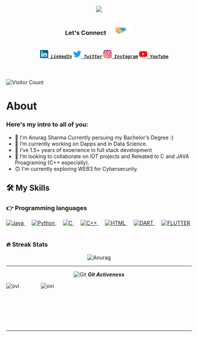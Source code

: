 <h1 align="center">
  <a href="https://git.io/typing-svg">
    <img src="https://readme-typing-svg.herokuapp.com/?lines=Hey!%20How%20you%20doin'?&center=true&size=30">
  </a>
</h1>
<h3 align="center">Let's Connect <img src="https://raw.githubusercontent.com/Dheerajmadhukar/Dheerajmadhukar/main/img/handshake.gif" height="32px"></h3>
<h5 align="center">
  <code>
    <a href="https://www.linkedin.com/in/anurag-sharma-6b1a7b226/" title="LinkedIn Profile"><img height="22" width="22" src="https://github.com/Dheerajmadhukar/Dheerajmadhukar/blob/main/img/linkedin.svg"> LinkedIn</a></code>
  <code><a href="https://twitter.com/anu900mnda/" title="Twitter Profile"><img height="22" width="22" src="https://github.com/Dheerajmadhukar/Dheerajmadhukar/blob/main/img/twitter.svg"> Twitter</a></code>
  <code><a href="https://www.instagram.com/mnda2403/" title="Instagram Profile"><img height="22" width="22" src="https://github.com/Dheerajmadhukar/Dheerajmadhukar/blob/main/img/instagram.svg"> Instagram</a></code>
  <code><a href="https://www.youtube.com/channel/UCnGWCwPINxpquD2IbBNtggw"><img alt="YouTube" title="YouTube" height="22" width="22" src="https://github.com/Dheerajmadhukar/Dheerajmadhukar/blob/main/img/youtube.svg"> YouTube</a></code>
</h5>
<br>
<div><p style="text-align:center"><p>                
  
![Visitor Count](https://profile-counter.glitch.me/bugRuster/count.svg)
  
  </p> </div>
  
# About

<h3> Here's my intro to all of you: </h3>

- 🙂 I'm Anurag Sharma Currently persuing my Bachelor's Degree :)
- 🔭 I’m currently working on Dapps and in Data Science.
- 🌱 I've 1.5+ years of exoerience in full stack development
- 👯 I’m looking to collaborate on IOT projects and Releated to C and JAVA Proagraming (C++ especially).
- 🙃 I'm currently exploring WEB3 for Cybersecurity.


## 🛠️ My Skills

### 👉 Programming languages

<p align="left"> 
  

  <a href="/">
    <img alt="Java" src="https://img.shields.io/badge/Java-0175C2?style=for-the-badge&logo=java&logoColor=white"/>
  </a>
&emsp;
<a href="/">
    <img alt="Python" src="https://img.shields.io/badge/Python-FFD43B?style=for-the-badge&logo=python&logoColor=darkgreen"/>
  </a>
  &emsp;
<a href="/">
    <img alt="C" src="https://img.shields.io/badge/C-ED8B00?style=for-the-badge&logo=C&logoColor=white"/>
  </a>
   &emsp;
  <a href="/">
    <img alt="C++" src="https://img.shields.io/badge/C++-ED8B00?style=for-the-badge&logo=C++&logoColor=white"/>
  </a>
  &emsp;
<a href="/">
    <img alt="HTML" src="https://img.shields.io/badge/html-ED8B00?style=for-the-badge&logo=html5&logoColor=white"/>
  </a>
   &emsp;
  <a href="/">
    <img alt="DART" src="https://img.shields.io/badge/dart-ED8B00?style=for-the-badge&logo=DART&logoColor=white"/>
  </a>
   &emsp;
  <a href="/">
    <img alt="FLUTTER" src="https://img.shields.io/badge/flutter-ED8B00?style=for-the-badge&logo=FLUTTER&logoColor=white"/>
  </a>
   &emsp;

</p>

### 🔥 Streak Stats

<p align="center"><img src="https://github-readme-stats.vercel.app/api?username=bugRuster&theme=gruvbox" alt="Anurag"  /></p>

<hr>
<p align="center">
 <img src="https://media.giphy.com/media/W5eoZHPpUx9sapR0eu/giphy.gif" width="30px" alt="Git"/>&nbsp;<i><b>Git Activeness</b></i></p>
 
<p><img align="left" src="https://github-readme-stats.vercel.app/api/top-langs?username=bugRuster&show_icons=true&locale=en&layout=compact&theme=gruvbox" alt="ovi" /></p>
<p>&nbsp;<img align="right" src="https://github-readme-stats.vercel.app/api?username=bugRuster&show_icons=true&locale=en&theme=gruvbox" alt="ovi" width="410" /></p>
<br><br><br><br><br>

<hr>
<!--
**bugRuster/bugRuster** is a ✨ _special_ ✨ repository because its `README.md` (this file) appears on your GitHub profile.

Here are some ideas to get you started:

- 🔭 I’m currently working on Data Science
- 🌱 I’m currently learning Flutter
- 👯 I’m looking to collaborate on ...
- 🤔 I’m looking for help with ...
- 💬 Ask me about ...
- 📫 How to reach me: ...
- 😄 Pronouns: ...
- ⚡ Fun fact: ...
-->
